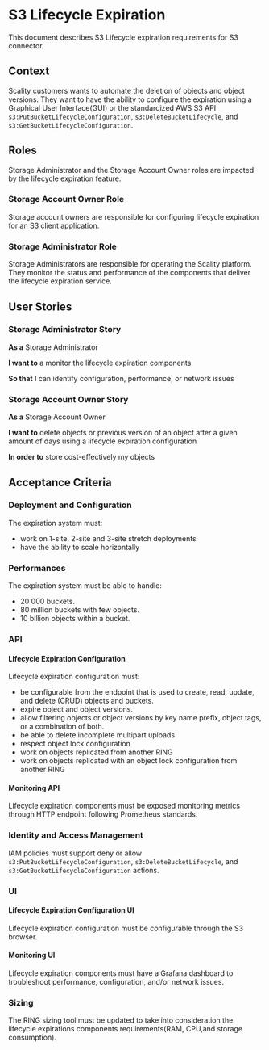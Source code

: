# S3 Lifecycle Expiration

This document describes S3 Lifecycle expiration requirements for S3 connector.

## Context

Scality customers wants to automate the deletion of objects and object versions. 
They want to have the ability to configure the expiration using a Graphical User 
Interface(GUI) or the standardized AWS S3 API `s3:PutBucketLifecycleConfiguration`,
`s3:DeleteBucketLifecycle`, and `s3:GetBucketLifecycleConfiguration`.

## Roles

Storage Administrator and the Storage Account Owner roles are impacted by the lifecycle
expiration feature.

### Storage Account Owner Role

Storage account owners are responsible for configuring lifecycle expiration for an
S3 client application.

### Storage Administrator Role

Storage Administrators are responsible for operating the Scality platform. They
monitor the status and performance of the components that deliver the lifecycle
expiration service.

## User Stories

### Storage Administrator Story

**As a** Storage Administrator

**I want to** a monitor the lifecycle expiration components

**So that** I can identify configuration, performance, or network issues

### Storage Account Owner Story

**As a** Storage Account Owner

**I want to**  delete objects or previous version of an object after a given amount of
days using a lifecycle expiration configuration

**In order to** store cost-effectively my objects

## Acceptance Criteria

### Deployment and Configuration

The expiration system must:

- work on 1-site, 2-site and 3-site stretch deployments
- have the ability to scale horizontally

### Performances

The expiration system must be able to handle:

- 20 000 buckets.
- 80 million buckets with few objects.
- 10 billion objects within a bucket.

### API

#### Lifecycle Expiration Configuration

Lifecycle expiration configuration must:

- be configurable from the endpoint that is used to create, read, update, and
  delete (CRUD) objects and buckets.
- expire object and object versions.
- allow filtering objects or object versions by key name prefix, object tags, or
  a combination of both.
- be able to delete incomplete multipart uploads
- respect object lock configuration
- work on objects replicated from another RING
- work on objects replicated with an object lock configuration from another RING

#### Monitoring API

Lifecycle expiration components must be exposed monitoring metrics through HTTP
endpoint following Prometheus standards.

### Identity and Access Management

IAM policies must support deny or allow `s3:PutBucketLifecycleConfiguration`,
`s3:DeleteBucketLifecycle`, and `s3:GetBucketLifecycleConfiguration` actions.

### UI

#### Lifecycle Expiration Configuration UI

Lifecycle expiration configuration must be configurable through the S3 browser.

#### Monitoring UI

Lifecycle expiration components must have a Grafana dashboard to troubleshoot
performance, configuration, and/or network issues.

### Sizing

The RING sizing tool must be updated to take into consideration the lifecycle
expirations components requirements(RAM, CPU,and storage consumption).
